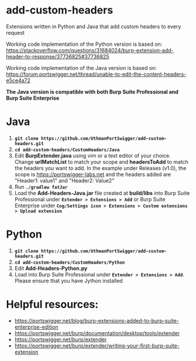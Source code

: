 # add-custom-headers
Extensions written in Python and Java that add custom headers to every request 

Working code implementation of the Python version is based on: https://stackoverflow.com/questions/31684024/burp-extension-add-header-to-response/37736825#37736825

Working code implementation of the Java version is based on: https://forum.portswigger.net/thread/unable-to-edit-the-content-headers-e5ce4a72

**The Java version is compatible with both Burp Suite Professional and Burp Suite Enterprise**

# Java
 1. **`git clone https://github.com/UthmanPortSwigger/add-custom-headers.git`**
 2. **`cd add-custom-headers/CustomHeaders/Java`**
 3. Edit **BurpExtender.java** using vim or a text editor of your choice. Change **urlMatchList** to match your scope and **headersToAdd** to match the headers you want to add. In the example under Releases (v1.0), the scope is https://portswigger-labs.net and the headers added are "Header1: value1" and "Header2: Value2"
 4. Run **`./gradlew fatJar`** 
 5. Load the **Add-Headers-Java.jar** file created at **build/libs** into Burp Suite Professional under **`Extender > Extensions > Add`** or Burp Suite Enterprise under **`Cog/Settings icon > Extensions > Custom extensions > Upload extension`**
# Python
 1. **`git clone https://github.com/UthmanPortSwigger/add-custom-headers.git`**
 2. **`cd add-custom-headers/CustomHeaders/Python`**
 3. Edit **Add-Headers-Python.py**
 4. Load into Burp Suite Professional under **`Extender > Extensions > Add`**. Please ensure that you have Jython installed  

# Helpful resources: 

- https://portswigger.net/blog/burp-extensions-added-to-burp-suite-enterprise-edition
- https://portswigger.net/burp/documentation/desktop/tools/extender
- https://portswigger.net/burp/extender
- https://portswigger.net/burp/extender/writing-your-first-burp-suite-extension

